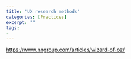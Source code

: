 ```yaml
---
title: "UX research methods"
categories: [Practices]
excerpt: ""
tags:
- 
---
```

https://www.nngroup.com/articles/wizard-of-oz/